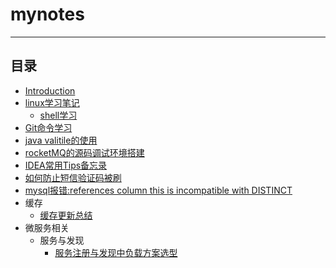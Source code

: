 # mynotes
---
## 目录
* [Introduction](README.md)
* [linux学习笔记](linux/linuxxue_xi_bi_ji.md)
    * [shell学习](linux/shellxue_xi.md)
* [Git命令学习](git/gitming_ling_xue_xi.md)
* [java valitile的使用](java/java_valitile.md)
* [rocketMQ的源码调试环境搭建](java/java_rocketmq_sourcecode_degub.md)
* [IDEA常用Tips备忘录](idea/idea_useag.md)
* [如何防止短信验证码被刷](other/如何防止短信验证码被刷.md)
* [mysql报错:references column this is incompatible with DISTINCT](mysql/mysql_error_note.md)
* 缓存
    * [缓存更新总结](cache/cache_update_summary.md)
* 微服务相关
    * 服务与发现
        * [服务注册与发现中负载方案选型](microservice/servicediscovery/service_discovery_plan.md)
   